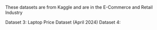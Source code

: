 These datasets are from Kaggle and are in the E-Commerce and Retail Industry

Dataset 3: Laptop Price Dataset (April 2024)
Dataset 4:
